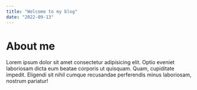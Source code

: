 ```yaml
---
title: "Welcome to my blog"
date: "2022-09-13"
---
```

<h1>About me</h1>
<p>
  Lorem ipsum dolor sit amet consectetur adipisicing elit. Optio eveniet laboriosam dicta eum beatae corporis ut quisquam. Quam, cupiditate impedit. Eligendi sit nihil cumque recusandae perferendis minus laboriosam, nostrum pariatur!
</p>
